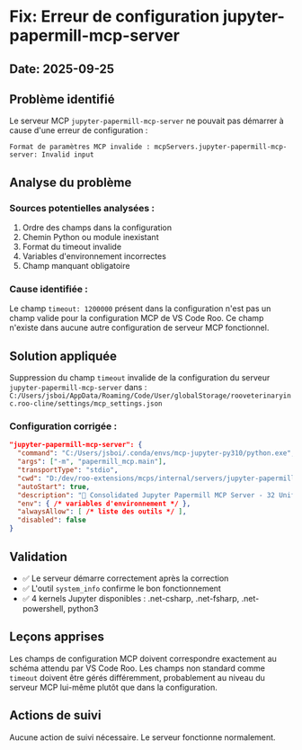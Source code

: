 # Fix: Erreur de configuration jupyter-papermill-mcp-server

## Date: 2025-09-25

## Problème identifié
Le serveur MCP `jupyter-papermill-mcp-server` ne pouvait pas démarrer à cause d'une erreur de configuration :
```
Format de paramètres MCP invalide : mcpServers.jupyter-papermill-mcp-server: Invalid input
```

## Analyse du problème

### Sources potentielles analysées :
1. Ordre des champs dans la configuration
2. Chemin Python ou module inexistant
3. Format du timeout invalide
4. Variables d'environnement incorrectes
5. Champ manquant obligatoire

### Cause identifiée :
Le champ `timeout: 1200000` présent dans la configuration n'est pas un champ valide pour la configuration MCP de VS Code Roo. Ce champ n'existe dans aucune autre configuration de serveur MCP fonctionnel.

## Solution appliquée

Suppression du champ `timeout` invalide de la configuration du serveur `jupyter-papermill-mcp-server` dans :
`C:/Users/jsboi/AppData/Roaming/Code/User/globalStorage/rooveterinaryinc.roo-cline/settings/mcp_settings.json`

### Configuration corrigée :
```json
"jupyter-papermill-mcp-server": {
  "command": "C:/Users/jsboi/.conda/envs/mcp-jupyter-py310/python.exe",
  "args": ["-m", "papermill_mcp.main"],
  "transportType": "stdio",
  "cwd": "D:/dev/roo-extensions/mcps/internal/servers/jupyter-papermill-mcp-server",
  "autoStart": true,
  "description": "🚀 Consolidated Jupyter Papermill MCP Server - 32 Unified Tools",
  "env": { /* variables d'environnement */ },
  "alwaysAllow": [ /* liste des outils */ ],
  "disabled": false
}
```

## Validation
- ✅ Le serveur démarre correctement après la correction
- ✅ L'outil `system_info` confirme le bon fonctionnement
- ✅ 4 kernels Jupyter disponibles : .net-csharp, .net-fsharp, .net-powershell, python3

## Leçons apprises
Les champs de configuration MCP doivent correspondre exactement au schéma attendu par VS Code Roo. Les champs non standard comme `timeout` doivent être gérés différemment, probablement au niveau du serveur MCP lui-même plutôt que dans la configuration.

## Actions de suivi
Aucune action de suivi nécessaire. Le serveur fonctionne normalement.
